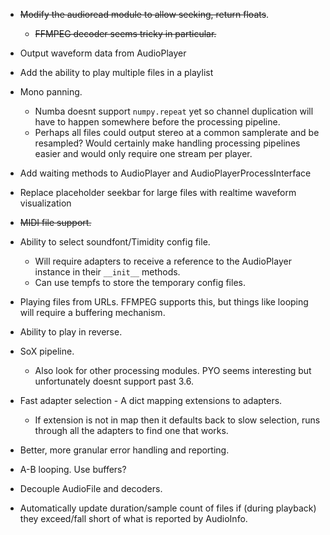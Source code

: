 - ~~Modify the audioread module to allow seeking, return floats~~.
  - ~~FFMPEG decoder seems tricky in particular.~~

- Output waveform data from AudioPlayer

- Add the ability to play multiple files in a playlist

- Mono panning.
	- Numba doesnt support `numpy.repeat` yet so channel duplication
	will have to happen somewhere before the processing pipeline.
	- Perhaps all files could output stereo at a common samplerate and be
	resampled? Would certainly make handling processing pipelines easier
	and would only require one stream per player.

- Add waiting methods to AudioPlayer and AudioPlayerProcessInterface

- Replace placeholder seekbar for large files with realtime waveform visualization

- ~~MIDI file support.~~

- Ability to select soundfont/Timidity config file.
	- Will require adapters to receive a reference to the AudioPlayer instance in their
	`__init__` methods.
	- Can use tempfs to store the temporary config files.

- Playing files from URLs. FFMPEG supports this, but things like looping will require a
	buffering mechanism.
	
- Ability to play in reverse.

- SoX pipeline.
	- Also look for other processing modules. PYO seems interesting but unfortunately
	doesnt support past 3.6.

- Fast adapter selection - A dict mapping extensions to adapters.
	- If extension is not in map then it defaults back to slow selection,
	runs through all the adapters to find one that works.
	
- Better, more granular error handling and reporting.

- A-B looping. Use buffers?

- Decouple AudioFile and decoders.

- Automatically update duration/sample count of files if (during playback) they exceed/fall short of what is reported by AudioInfo.